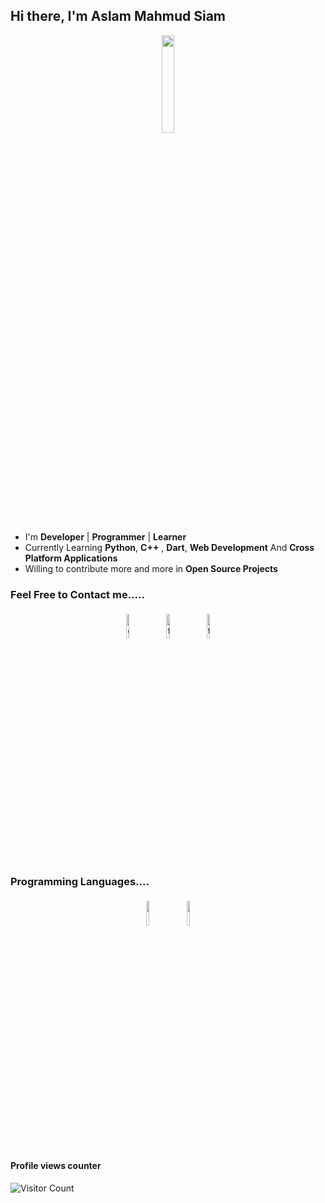 ## Hi there, I'm Aslam Mahmud Siam

<p align="center">
<img width="20%" src="https://img.icons8.com/ios-filled/96/000000/programming.png"/>
</p>


- I'm **Developer** | **Programmer** | **Learner**
- Currently Learning **Python**, **C++** , **Dart**, **Web Development** And **Cross Platform Applications**
- Willing to contribute more and more in **Open Source Projects**


### Feel Free to Contact me.....

<p align="center">
	<a href="https://github.com/amsiam"><img alt="github" width="10%" style="padding:5px" src="https://img.icons8.com/clouds/100/000000/github.png"/></a>
<!-- 	<a href="https://www.linkedin.com/in/amsiam/"><img alt="linkedin" width="10%" style="padding:5px" src="https://img.icons8.com/clouds/100/000000/linkedin.png"/></a> -->
	<a href="https://www.facebook.com/bear.siam.7/"><img alt="facebook" width="10%" style="padding:5px" src="https://img.icons8.com/clouds/100/000000/facebook-new.png"/></a>
<!-- 	<a href="https://www.instagram.com/imakash3011/"><img alt="instagram" width="10%" style="padding:5px" src="https://img.icons8.com/clouds/100/000000/instagram.png"/></a> -->
	<a href="https://twitter.com/bearsiam"><img alt="twitter" width="10%" style="padding:5px" src="https://img.icons8.com/clouds/100/000000/twitter.png"/></a>
</p>

### Programming Languages....

<p align="center">
	<!-- <img width="10%" style="padding:5px" src="https://img.icons8.com/color/144/000000/java-coffee-cup-logo.png"/> -->
	<img width="10%" style="padding:5px" src="https://img.icons8.com/color/144/000000/python.png"/>
	<img width="10%" style="padding:5px" src="https://img.icons8.com/color/144/000000/javascript.png"/>
</p>

#### Profile views counter
![Visitor Count](https://profile-counter.glitch.me/{amsiam}/count.svg)





